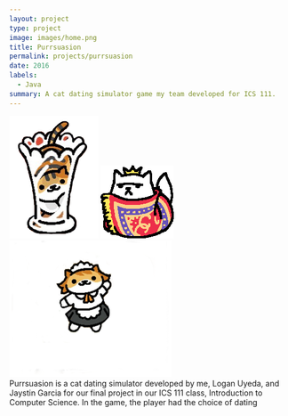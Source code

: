 ```yaml
---
layout: project
type: project
image: images/home.png
title: Purrsuasion
permalink: projects/purrsuasion
date: 2016
labels:
  - Java
summary: A cat dating simulator game my team developed for ICS 111.
---
```

<div class="ui small rounded images">
  <img class="ui image" src="../images/Catincup.png">
  <img class="ui image" src="../images/Xerxescat.png">
  <img class="ui image" src="../images/Franny.png">
</div>
Purrsuasion is a cat dating simulator developed by me, Logan Uyeda, and Jaystin Garcia for our final project in our ICS 111 class, Introduction to Computer Science. In the game, the player had the choice of dating 


